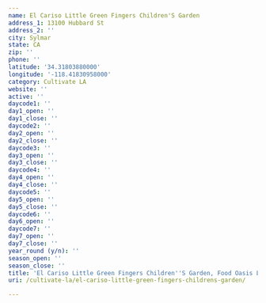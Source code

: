 ```yaml
---
name: El Cariso Little Green Fingers Children'S Garden
address_1: 13100 Hubbard St
address_2: ''
city: Sylmar
state: CA
zip: ''
phone: ''
latitude: '34.31803880000'
longitude: '-118.41830958000'
category: Cultivate LA
website: ''
active: ''
daycode1: ''
day1_open: ''
day1_close: ''
daycode2: ''
day2_open: ''
day2_close: ''
daycode3: ''
day3_open: ''
day3_close: ''
daycode4: ''
day4_open: ''
day4_close: ''
daycode5: ''
day5_open: ''
day5_close: ''
daycode6: ''
day6_open: ''
daycode7: ''
day7_open: ''
day7_close: ''
year_round (y/n): ''
season_open: ''
season_close: ''
title: 'El Cariso Little Green Fingers Children''S Garden, Food Oasis Los Angeles'
uri: /cultivate-la/el-cariso-little-green-fingers-childrens-garden/

---
```

